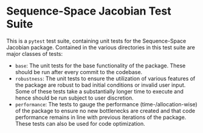 # Sequence-Space Jacobian Test Suite

This is a `pytest` test suite, containing unit tests for the Sequence-Space Jacobian package.
Contained in the various directories in this test suite are major classes of tests:
- `base`: The unit tests for the base functionality of the package. These should be run after every commit
to the codebase.
- `robustness`: The unit tests to ensure the utilization of various features of the package are robust to bad initial
conditions or invalid user input. Some of these tests take a substantially longer time to execute and hence should be
run subject to user discretion.
- `performance`: The tests to gauge the performance (time-/allocation-wise) of the package to ensure no new bottlenecks
are created and that code performance remains in line with previous iterations of the package. These tests can also be
used for code optimization.